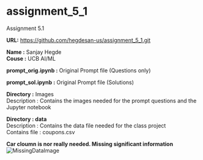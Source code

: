 # assignment_5_1
 Assignment 5.1 

 
 **URL:** https://github.com/hegdesan-us/assignment_5_1.git

**Name :** Sanjay Hegde \
**Couse :** UCB AI/ML 

**prompt_orig.ipynb :** Original Prompt file (Questions only)

**prompt_sol.ipynb :** Original Prompt file (Solutions)


**Directory :** Images \
  Description : Contains the images needed for the prompt questions and the Jupyter notebook 

**Directory : data** \
 Description : Contains the data file needed for the class project\
 Contains file : coupons.csv

 **Car cloumn is nor really needed. Missing significant information**
 ![MissingDataImage](https://github.com/hegdesan-us/assignment_5_1.git/images/missingdata.png)
 

 
